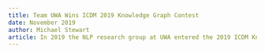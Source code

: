 ```yaml
---
title: Team UWA Wins ICDM 2019 Knowledge Graph Contest
date: November 2019
author: Michael Stewart
article: In 2019 the NLP research group at UWA entered the 2019 ICDM Knowledge Graph Contest. The goal of the competition was to construct a knowledge graph from scratch from news articles across various domains, such as catering news and automotive news.<br/>Our team, consisting of Dr Wei Liu, Michael Stewart, Majiga Enkhsaikhan, Tom Smoker and Morgan Lewis experimented with a variety of different approaches ranging from rule-based methods to fully end-to-end deep learning methods. We ultimately found the rule-based methods produced the most accurate knowledge graph, which cemented our place in the second round of the competition.<br/>In the second round, we were tasked with developing a visualisation of our knowledge graph. We took this opportunity to develop <a href="https://nlp-tlp.org/text2kg" target="_blank">Text2KG</a>, a d3-based app for visualising knowledge graphs constructed directly from text.<br/>Shortly after submitting our entry "Team UWA" was announced as the first prize winner of the competition, and we had the opportunity to fly to Beijing to present our work and receive our award. While at the conference we met the father of data mining, Jiawei Han, and the legendary Gödel prize winners Ronald Fagin and Joseph Halpern. The conference was a fantastic opportunity for us all and led us to future exciting research in knowledge graph construction from text.
---
```

